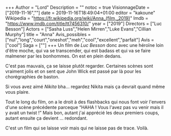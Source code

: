 +++
Author = "Lord"
Description = ""
notoc = true
VisionnageDate = ["2019-11-16",""]
date = 2019-11-16T18:49:04+01:00
editor = "kakoune"
Wikipedia = "https://fr.wikipedia.org/wiki/Anna_(film,_2019)"
Imdb = "https://www.imdb.com/title/tt7456310/"
year = ["2019"]
Directors = ["Luc Besson"]
Actors = ["Sasha Luss","Helen Mirren","Luke Evans","Cillian Murphy"]
title = "Anna"
Avis_possibles = ["nul","long","court","oneshot","meh","cool","excellent","parfait"]
Avis = ["cool"] 
Saga = [""]
+++
Un film de *Luc Besson* donc avec une héroïne loin d'être moche, qui va se transcender, qui est badass et qui va se faire malmener par les bonhommes.
On est en plein dedans.

C'est pas mauvais, ça se laisse plutôt regarder.
Certaines scènes sont vraiment jolis et on sent que John Wick est passé par là pour les chorégraphies de baston.

Si vous avez aimé *Nikita* bha… regardez Nikita mais ça devrait quand même vous plaire.

Tout le long du film, on a le droit à des flashbacks qui nous font voir l'envers d'une scène précédente parceque “HAHA ! Vous l'avez pas vu venir mais il y avait un twist !”
Mais bon, autant j'ai apprécié les deux premiers coups, autant ensuite ça devient … redondant.

C'est un film qui se laisse voir mais qui ne laisse pas de trace.
Voilà.
